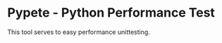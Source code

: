 Pypete - Python Performance Test
================================

This tool serves to easy performance unittesting.